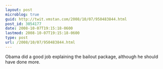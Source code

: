 ```yaml
---
layout: post
microblog: true
guid: http://twit.vmstan.com/2008/10/07/950483844.html
post_id: 3054177
date: 2008-10-07T19:15:18-0600
lastmod: 2008-10-07T19:15:18-0600
type: post
url: /2008/10/07/950483844.html
---
```

Obama did a good job explaining the bailout package, although he should have done more.
